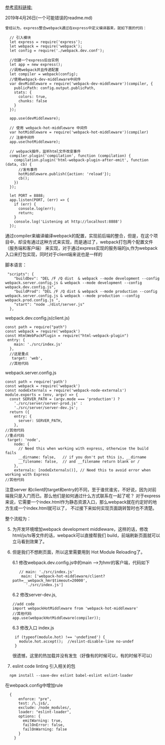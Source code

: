 
[参考资料链接:](https://medium.com/@binyamin/creating-a-node-express-webpack-app-with-dev-and-prod-builds-a4962ce51334)

2019年4月26日(一个可能错误的readme.md)

    曾经以为，express整合webpack通过在express中定义编译器来，就如下面的代码：

  ```
    // 引入模块
    let express = require('express');
    let webpack = require('webpack');
    let config = require('./webpack.dev.conf');

    //创建一个express后台实例
    let app = new express();
    //调用webpack并且传递配置
    let compiler = webpack(config);
    //使用webpack-dev-middleware中间件
    var devMiddleware = require('webpack-dev-middleware')(compiler, {
      publicPath: config.output.publicPath,
      stats: {
        colors: true,
        chunks: false
      }
    });

    app.use(devMiddleware);

    // 使用 webpack-hot-middleware 中间件
    var hotMiddleware = require('webpack-hot-middleware')(compiler)
    // 注册中间件
    app.use(hotMiddleware);

    // webpack插件，监听html文件改变事件
    compiler.plugin('compilation', function (compilation) {
      compilation.plugin('html-webpack-plugin-after-emit', function (data, cb) {
        //发布事件
        hotMiddleware.publish({action: 'reload'});
        cb();
      })
    });

    let PORT = 8888;
    app.listen(PORT, (err) => {
      if (err) {
        console.log(err);
        return;
      }
      console.log('Listening at http://localhost:8888')
    });
  ```
  通过compiler来编译编译webpack的配置，实现前后端的整合，但是，在这个项目中，却没有通过这种方式来实现，而是通过了，webpack打包两个配置文件（服务端和客户端）
  来实现，对于通过express实现的服务端的js,作为webpack入口来打包实现，同时对于client端来说也是一样的

  脚本语言：
  ```
   "scripts": {
      "buildDev": "DEL /F /Q dist  & webpack --mode development --config webpack.server.config.js & webpack --mode development --config webpack.dev.config.js",
      "buildProd": "DEL /F /Q dist & webpack --mode production --config webpack.server.config.js & webpack --mode production --config webpack.prod.config.js ",
      "start": "node ./dist/server.js"
    },
  ```
  webpack.dev.config.js(client.js)
  ```
  const path = require("path")
  const webpack = require('webpack')
  const HtmlWebPackPlugin = require("html-webpack-plugin")
   entry: {
      main: './src/index.js'
    },
    //这是重点
     target: 'web',
    //其他代码
  ```
  webpack.server.config.js
  ```
  const path = require('path')
  const webpack = require('webpack')
  const nodeExternals = require('webpack-node-externals')
  module.exports = (env, argv) => {
    const SERVER_PATH = (argv.mode === 'production') ?
      './src/server/server-prod.js' :
      './src/server/server-dev.js';
    return ({
      entry: {
        server: SERVER_PATH,
      },
  //其他代码
  //重点代码
   target: 'node',
      node: {
        // Need this when working with express, otherwise the build fails
        __dirname: false,   // if you don't put this is, __dirname
        __filename: false,  // and __filename return blank or /
      },
      externals: [nodeExternals()], // Need this to avoid error when working with Express
  //其他代码
  ```
  注意server 和client的target和entry的不同，至于谁优谁劣，不好说，因为对前端我只是入门而已。那么他们是如何通过什么方式联系在一起了呢？
  对于express来说，它需要一个index.html作为静态资源入口，那么webpack就在约定好的地方生成一个index.html就可以了，
  不过接下来如何实现页面跳转暂时也不清楚。

 整个流程为：

 5. 为开发环境增加webpack development middleware，这样的话，修改html/js/ts等文件的话，webpack可以直接帮我们
 build，前端刷新页面就可以立马看到效果了。
 6. 但是我们不想刷页面，所以这里需要用到 Hot Module Reloading了。

    6.1 修改webpack.dev.config.js中的main -->为hmr的客户端，代码如下
    ```
       // main: './src/index.js'
        main: ['webpack-hot-middleware/client?path=__webpack_hmr$timeout=20000',
          './src/index.js']
    ```
    6.2 修改server-dev.js,
    ```
    //add code
    import webpackHotMiddleware from 'webpack-hot-middleware'
    //其他代码
    app.use(webpackHotMiddleware(compiler));
    ```
    6.3 修改入口 index.js
    ```
     if (typeof(module.hot) !== 'undefined') {
       module.hot.accept();  //eslint-disable-line no-undef
     }
    ```
    很遗憾，这里的热加载并没有发生（好像有的时候可以，有的时候不可以）

  7. eslint code linting
  引入相关的包
  ```
    npm install --save-dev eslint babel-eslint eslint-loader
  ```
  在webpack.config中增加rule
  ```
    {
        enforce: "pre",
        test: /\.js$/,
        exclude: /node_modules/,
        loader: "eslint-loader",
        options: {
          emitWarning: true,
          failOnError: false,
          failOnWarning: false
        }
      }
  ```